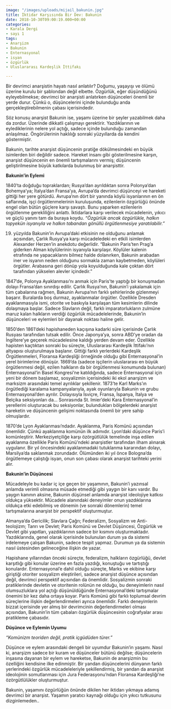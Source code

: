 ```yaml
---
image: "/images/uploads/mijail_bakunin.jpg"
title: İktidar Karşısında Bir Dev: Bakunin
date: 2018-10-30T09:00:19.000+00:00
categories:
- Karala Dergi
- sayı 1
tags:
- Anarşizm
- Bakunin
- Enternasyonal
- isyan
- özgürlük
- Uluslararası Kardeşlik İttifakı

---
```

Bir devrimci anarşistin hayatı nasıl anlatılır? Doğumu, yaşayışı ve ölümü üzerine kurulu bir şablondan değil elbette. Özgürlük, eğer düşündüğünü eyleyebilmekse; devrimci bir anarşisti anlatırken düşünceleri önemli bir yerde durur. Çünkü o, düşüncelerini içinde bulunduğu anda gerçekleştirebilmenin çabası içerisindedir.

Söz konusu anarşist Bakunin ise, yaşamı üzerine bir şeyler yazabilmek daha da zordur. Üzerinde dikkatli çalışmayı gerektirir. Yazdıklarının ve eylediklerinin nelere yol açtığı, sadece içinde bulunduğu zamandan anlaşılmaz. Öngörülerinin haklılığı sonraki yüzyıllarda da kendini göstermiştir.

Bakunin, tarihte anarşist düşüncenin pratiğe dökülmesindeki en büyük isimlerden biri değildir sadece. Hareket insanı gibi gösterilmesine karşın, anarşist düşüncenin en önemli tartışmalarını vermiş; düşüncenin geliştirilmesine büyük katkılarda bulunmuş bir anarşisttir.

**Bakunin’in Eylemi**

1840’ta doğduğu topraklardan; Rusya’dan ayrıldıktan sonra Polonya’dan Bohemya’ya; İtalya’dan Fransa’ya, Avrupa’da devrimci düşünceyi ve hareketi gittiği her yere götürdü. Avrupa’nın dört bir yanında köylü isyanlarının en ön saflarında, işçi örgütlenmelerinin kuruluşunda, ezilenlerin özgürlüğü önünde engel olan bütün güçlere karşı savaştı. Bunu yaparken ezilenlerin örgütlenme gerekliliğini anlattı. İktidarlara karşı verilecek mücadelenin, yıkıcı ve güçlü yanını tam da buraya koydu. _“Özgürlük ancak özgürlükle, halkın topyekün isyanıyla ve halkın tabandan gönüllü örgütlenmesiye yaratılabilir.”_

19. yüzyılda Bakunin’in Avrupa’daki etkisinin ne olduğunu anlamak açısından, Çarlık Rusya’ya karşı mücadeledeki en etkili isimlerden Alexander Herzen’in anekdotu değerlidir. “Bakunin Paris’ten Prag’a giderken Alman köylülerinin isyanıyla karşılaşır. Köylüler kalenin etrafında ne yapacaklarını bilmez halde dolanırken, Bakunin arabadan iner ve isyanın neden olduğunu sormakla zaman kaybetmeden, köylüleri örgütler. Arabasına geri dönüp yola koyulduğunda kale çoktan dört tarafından yükselen alevler içindedir.”

1847’de, Polonya Ayaklanması’nı anmak için Paris’te yaptığı bir konuşmadan dolayı Fransa’dan sınırdışı edilir. Çarlık Rusya’nın, Bakunin’i yakalamak için tüm çabalarına rağmen, Bakunin Avrupa’nın farklı şehirlerinde gizlenmeyi başarır. Buralarda boş durmaz, ayaklanmalar örgütler. Özellikle Dresden ayaklanmasıyla ismi, otorite ve baskıyla karşılaşan tüm kesimlerin dilinde dolaşmaya başlar. Sadece Slavların değil, farklı imparatorlukların zulmüne maruz kalan halkların verdiği özgürlük mücadelelerinde, Bakunin’in düşünceleri ve eylemleri bir dayanak noktası haline gelir.

1850’den 1861’deki hapishaneden kaçışına kadarki süre içerisinde Çarlık Rusyası tarafından tutsak edilir. Önce Japonya’ya, sonra ABD’ye oradan da İngiltere’ye geçerek mücadelesine kaldığı yerden devam eder. Özellikle hapisten kaçtıktan sonraki bu süreçte, Uluslararası Kardeşlik İttifakı’nın altyapısı oluşturulmaya başlanır. Gittiği farklı yerlerdeki Kardeşlik Örgütlenmeleri, Floransa Kardeşliği örneğinde olduğu gibi Enternasyonal’in yerel birimlerine dönüşür. 1869’da (sadece işçilerin uluslararası en büyük örgütlenmesi değil, ezilen halkların da bir örgütlenmesi konumunda bulunan) Enternasyonal’in Basel Kongresi’ne katıldığında, sadece Enternasyonal için yeni bir dönem başlamaz, sosyalizmin içerisindeki iki ekol anarşizm ve marksizm arasındaki temel ayrılıklar şekillenir. 1873’te Karl Marks’ın örgütlediği karalama kampanyalarıyla, ayak oyunlarıyla Bakunin ve grubu Enternasyonal’den ayrılır. Dolayısıyla İsviçre, Fransa, İspanya, İtalya ve Belçika seksiyonları da… Sonrasında St. Imier’deki Kara Enternasyonal’in yerellerini oluşturacak bu seksiyonlar, bulundukları bölgelerdeki anarşist hareketin ve düşüncenin gelişimi noktasında önemli bir yere sahip olmuşlardır.

1870’de Lyon Ayaklanması’ndadır. Ayaklanma, Paris Komünü açısından önemlidir. Çünkü ayaklanma komünün ilk adımıdır. Lyon’daki düşünce Paris’i komünleştirir. Merkeziyetçiliğe karşı özörgütlülük temelinde inşa edilen ayaklanma özellikle Paris Komünü’ndeki anarşistler tarafından ilham alınarak uygulanır. Bir yıl öncesindeki ayaklanmadaki tutuklanma kararından dolayı, Marsilya’da saklanmak zorundadır. Ölümünden iki yıl önce Bologna’da örgütlemeye çalıştığı isyan, onun son çabası olarak anarşist tarihteki yerini alır.

**Bakunin’in Düşüncesi**

Mücadeleyle bu kadar iç içe geçen bir yaşamının, Bakunin’i yazınsal anlamda verimli olmasına müsade etmediği gibi yaygın bir kanı vardır. Bu yaygın kanının aksine, Bakunin düşünsel anlamda anarşist ideolojiye katkısı oldukça yüksektir. Mücadele alanındaki deneyimler onun yazdıklarına oldukça etki edebilmiş ve dönemin (ve sonraki dönemlerin) temel tartışmalarına anarşist bir perspektif oluşturmuştur.

Almanya’da Gericilik; Slavlara Çağrı; Federalizm, Sosyalizm ve Anti-teolojizm; Tanrı ve Devlet; Paris Komünü ve Devlet Düşüncesi, Özgürlük ve Devlet gibi yapıtları, yazdıklarının sadece bir kısmını oluşturmaktadır. Yazdıklarında, genel olarak içerisinde bulunulan durum ya da sistemi irdelemeye çalışan Bakunin, sadece tespit yapmaz. Durumun ya da sistemin nasıl üstesinden gelineceğine ilişkin de yazar.

Hapishane yıllarından önceki süreçte, federalizm, halkların özgürlüğü, devlet karşıtlığı gibi konular üzerine en fazla yazdığı, konuştuğu ve tartıştığı konulardır. Enternasyonal’e dahil olduğu süreçte, Marks ve ekibine karşı giriştiği otoriter sosyalizm eleştirileri, sadece anarşist düşünce açısından değil, devrimci perspektif açısından da önemlidir. Sosyalizmin sonraki pratiklerinde devletin ve otoritenin rolünün ne olduğu, bu deneyimlerin nasıl olumsuzluklara yol açtığı düşünüldüğünde Enternasyonal’deki tartışmalar önemini bir kez daha ortaya koyar. Paris Komünü gibi farklı toplumsal devrim süreçlerine ilişkin değerlendirmeleri ayrıca önemlidir. Farklı deneyimlerin bizzat içerisinde yer almış bir devrimcinin değerlendirmeleri olması açısından, Bakunin’in tüm çabaları özgürlük düşüncesinin coğrafyalar arası pratikleme çabasıdır.

**Düşünce ve Eylemin Uyumu**

_“Komünizm teoriden değil, pratik içgüdüden türer.”_

Düşünce ve eylem arasındaki dengeli bir uyumdur Bakunin’in yaşamı. Nasıl ki, anarşizm sadece bir kuram ve düşünceler bütünü değilse; düşüncelerin inşasına dayanan bir eylem ve hareketse, Bakunin de anarşizmin bu özelliğini kendisine ilke edinmiştir. Bir yandan düşüncelerini dünyanın farklı yerlerindeki özgürlük mücadeleleriyle şekillendirmiş, bir yandan da anarşist ideolojinin somutlanması için Jura Federasyonu’ndan Floransa Kardeşliği’ne özörgütlülükler oluşturmuştur.

Bakunin, yaşamını özgürlüğün önünde dikilen her iktidarı yıkmaya adamış devrimci bir anarşist. Yaşamın yaratıcı kaynağı olduğu için yıkıcı tutkusunu dizginlemeden.. 